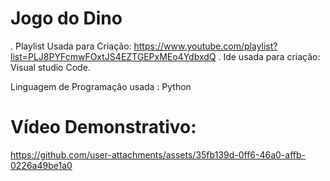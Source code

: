 #  Jogo do Dino
. Playlist Usada para Criação: https://www.youtube.com/playlist?list=PLJ8PYFcmwFOxtJS4EZTGEPxMEo4YdbxdQ
. Ide usada para criação: Visual studio Code.

Linguagem de Programação usada :
Python

# Vídeo Demonstrativo:

https://github.com/user-attachments/assets/35fb139d-0ff6-46a0-affb-0226a49be1a0

